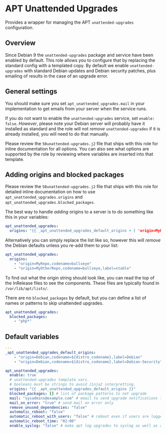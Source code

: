 # APT Unattended Upgrades
Provides a wrapper for managing the APT `unattended-upgrades` configuration.

<!--TOC-->
<!--ENDTOC-->

## Overview
Since Debian 9 the `unattended-upgrades` package and service have been enabled by default. This role allows you to configure that by replacing the standard config with a templated copy. By default we enable `unattended-upgrades` with standard Debian updates and Debian security patches, plus emailing of results in the case of an upgrade error.

## General settings
You should make sure you set `apt_unattended_upgrades.mail` in your implementation to get emails from your server when the service runs.

If you do not want to enable the `unattended-upgrades` service, set `enable: false`. *However*, please note your Debian server will probably have it installed as standard and the role will not *remove* `unattended-upgrades` if it is already installed, you will need to do that manually.

Please review the `50unattended-upgrades.j2` file that ships with this role for inline documentation for all options. You can also see what options are supported by the role by reviewing where variables are inserted into that template.

## Adding origins and blocked packages
Please review the `50unattended-upgrades.j2` file that ships with this role for detailed inline documentation on how to use `apt_unattended_upgrades.origins` and `apt_unattended_upgrades.blocked_packages`.

The best way to handle *adding* origins to a server is to do something like this in your variables:

```yaml
apt_unattended_upgrades:
  origins: "{{ _apt_unattended_upgrades_default_origins + [ "origin=MyRepo,codename=bullseye", "origin=MyOtherRepo,codename=bullseye,label=stable" ] }}"
```

Alternatively you can simply replace the list like so, however this will *remove* the Debian defaults unless you re-add them to your list:

```yaml
apt_unattended_upgrades:
  origins:
    - "origin=MyRepo,codename=bullseye"
    - "origin=MyOtherRepo,codename=bullseye,label=stable"
```

To find out what the origin string should look like, you can read the top of the InRelease files to see the components. These files are typically found in `/var/lib/apt/lists/`.

There are no `blocked_packages` by default, but you can define a list of names or patterns to skip unattended upgrades.

```yaml
apt_unattended_upgrades:
  blocked_packages:
    - "php*"
```

<!--ROLEVARS-->
## Default variables
```yaml
---
_apt_unattended_upgrades_default_origins:
    - "origin=Debian,codename=${distro_codename},label=Debian"
    - "origin=Debian,codename=${distro_codename},label=Debian-Security"

apt_unattended_upgrades:
  enable: true
  # unattended-upgrades template vars.
  # booleans must be strings to avoid Jinja2 interpretting.
  origins: "{{ _apt_unattended_upgrades_default_origins }}"
  blocked_packages: [] # list of package patterns to not upgrade
  mail: "sysadmins@example.com" # email to send upgrade notifications to
  mail_on_error: "true" # send mail on error only
  remove_unused_dependencies: "false"
  automatic_reboot: "false"
  automatic_reboot_with_users: "false" # reboot even if users are logged in
  automatic_reboot_time: "02:00"  
  enable_syslog: "false" # make apt log upgrades to syslog as well as apt history

```

<!--ENDROLEVARS-->
